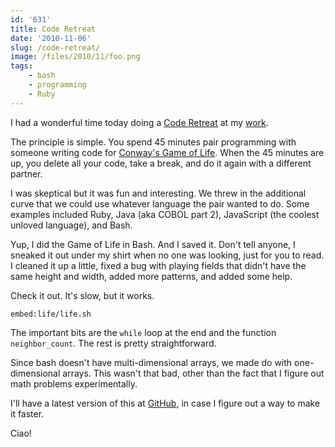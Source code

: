 ```yaml
---
id: '631'
title: Code Retreat
date: '2010-11-06'
slug: /code-retreat/
image: /files/2010/11/foo.png
tags:
    - bash
    - programming
    - Ruby
---
```


I had a wonderful time today doing a
[Code Retreat](http://coderetreat.com/how-it-works.html) at my
[work](http://vivisimo.com/).

The principle is simple. You spend 45 minutes pair programming with someone
writing code for
[Conway's Game of Life](http://en.wikipedia.org/wiki/Conway's_Game_of_Life).
When the 45 minutes are up, you delete all your code, take a break, and do it
again with a different partner.

<!-- more -->

I was skeptical but it was fun and interesting. We threw in the additional
curve that we could use whatever language the pair wanted to do. Some examples
included Ruby, Java (aka COBOL part 2), JavaScript (the coolest unloved
language), and Bash.

Yup, I did the Game of Life in Bash. And I saved it. Don't tell anyone, I
sneaked it out under my shirt when no one was looking, just for you to read. I
cleaned it up a little, fixed a bug with playing fields that didn't have the
same height and width, added more patterns, and added some help.

Check it out. It's slow, but it works.

`embed:life/life.sh`

The important bits are the `while` loop at the end and the function
`neighbor_count`. The rest is pretty straightforward.

Since bash doesn't have multi-dimensional arrays, we made do with
one-dimensional arrays. This wasn't that bad, other than the fact that I
figure out math problems experimentally.

I'll have a latest version of this at
[GitHub](https://github.com/docwhat/life), in case I figure out a way to make
it faster.

Ciao!</rows></columns></rows>
